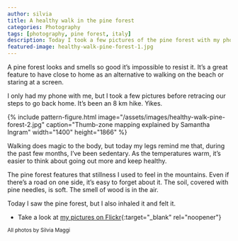 ```yaml
---
author: silvia
title: A healthy walk in the pine forest
categories: Photography
tags: [photography, pine forest, italy]
description: Today I took a few pictures of the pine forest with my phone. It's a great feature to have close to home as an alternative to walking on the beach.
featured-image: healthy-walk-pine-forest-1.jpg
---
```

A pine forest looks and smells so good it’s impossible to resist it. It’s a great feature to have close to home as an alternative to walking on the beach or staring at a screen.

<!--more-->

I only had my phone with me, but I took a few pictures before retracing our steps to go back home. It’s been an 8 km hike. Yikes.

{% include pattern-figure.html image="/assets/images/healthy-walk-pine-forest-2.jpg" caption="Thumb-zone mapping explained by Samantha Ingram" width="1400" height="1866" %}

Walking does magic to the body, but today my legs remind me that, during the past few months, I’ve been sedentary. As the temperatures warm, it’s easier to think about going out more and keep healthy.

The pine forest features that stillness I used to feel in the mountains. Even if there’s a road on one side, it’s easy to forget about it. The soil, covered with pine needles, is soft. The smell of wood is in the air.

Today I saw the pine forest, but I also inhaled it and felt it.

* Take a look at [my pictures on Flickr](https://www.flickr.com/photos/silvia-m/){:target="_blank" rel="noopener"}

<small>All photos by Silvia Maggi</small>